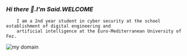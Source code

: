 ### *Hi there 👋.I'm Said.WELCOME*

```
    I am a 2nd year student in cyber security at the school establishment of digital engineering and 
    artificial intelligence at the Euro-Mediterranean University of Fez.
```

![my domain](https://user-images.githubusercontent.com/86806365/218285257-5c9f0654-8fb6-4872-841d-870998a94081.png)


<!--
**saidelouardi/saidelouardi** is a ✨ _special_ ✨ repository because its `README.md` (this file) appears on your GitHub profile.

Here are some ideas to get you started:

- 🔭 I’m currently working on ...
- 🌱 I’m currently learning ...
- 👯 I’m looking to collaborate on ...
- 🤔 I’m looking for help with ...
- 💬 Ask me about ...
- 📫 How to reach me: ...
- 😄 Pronouns: ...
- ⚡ Fun fact: ...
-->
